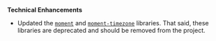 **Technical Enhancements**

* Updated the [`moment`](https://momentjs.com/docs/#/-project-status/) and [`moment-timezone`](https://momentjs.com/docs/#/-project-status/) libraries. That said, these libraries are deprecated and should be removed from the project.
